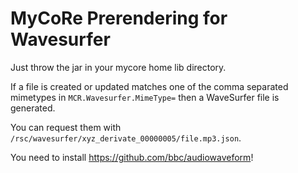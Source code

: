 # MyCoRe Prerendering for Wavesurfer 

Just throw the jar in your mycore home lib directory.

If a file is created or updated matches one of the comma separated mimetypes in `MCR.Wavesurfer.MimeType=` then 
a WaveSurfer file is generated.

You can request them with `/rsc/wavesurfer/xyz_derivate_00000005/file.mp3.json`.

You need to install https://github.com/bbc/audiowaveform!